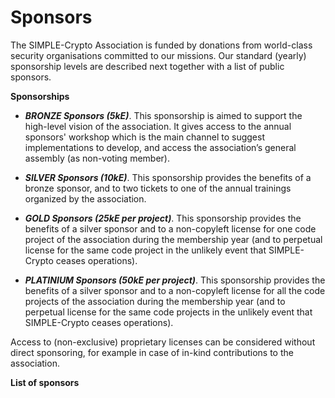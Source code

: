# Sponsors

The SIMPLE-Crypto Association is funded by donations from world-class security organisations committed to our missions.
Our standard (yearly) sponsorship levels are described next together with a list of public sponsors. 

**Sponsorships**

* <strong><em>BRONZE Sponsors (5kE)</em></strong>. This sponsorship is aimed to support 
the high-level vision of the association. It gives access to the annual sponsors' workshop
which is the main channel to suggest implementations to develop, and access the association’s general assembly 
(as non-voting member).

* <strong><em>SILVER Sponsors (10kE)</em></strong>. This sponsorship provides the benefits of a bronze 
sponsor, and to two tickets to one of the annual trainings organized by the association.

* <strong><em>GOLD Sponsors (25kE per project)</em></strong>. This sponsorship provides the benefits of a 
silver sponsor and to a non-copyleft license for one code project of the association during the membership year
(and to perpetual license for the same code 
project in the unlikely event that SIMPLE-Crypto ceases operations). 

* <strong><em>PLATINIUM Sponsors (50kE per project)</em></strong>. This sponsorship provides the benefits of a 
silver sponsor and to a non-copyleft license for all the code projects of the association during the membership year
(and to perpetual license for the same code projects in the unlikely event that SIMPLE-Crypto ceases operations). 

Access to (non-exclusive) proprietary licenses can be considered without direct sponsoring, for example in case of 
in-kind contributions to the association. 


**List of sponsors**

<!-- **Former sponsors** -->
